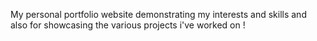 My personal portfolio website demonstrating my interests and skills and also for showcasing the various projects i've worked on ! 
